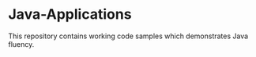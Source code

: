 # Java-Applications
This repository contains working code samples which demonstrates Java fluency. 

